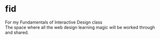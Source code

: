 # fid
For my Fundamentals of Interactive Design class
<br>The space where all the web design learning magic will be worked through and shared.</br>
